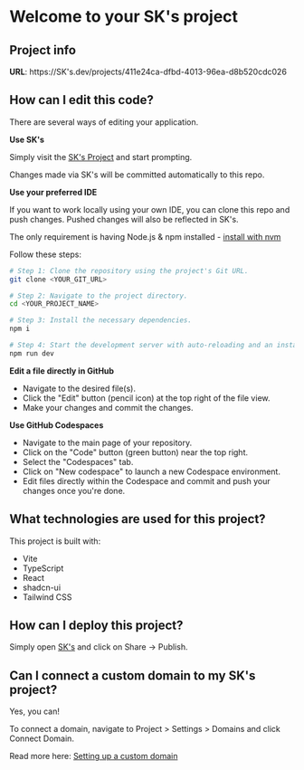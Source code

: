 # Welcome to your SK's project

## Project info

**URL**: https://SK's.dev/projects/411e24ca-dfbd-4013-96ea-d8b520cdc026

## How can I edit this code?

There are several ways of editing your application.

**Use SK's**

Simply visit the [SK's Project](https://SK's.dev/projects/411e24ca-dfbd-4013-96ea-d8b520cdc026) and start prompting.

Changes made via SK's will be committed automatically to this repo.

**Use your preferred IDE**

If you want to work locally using your own IDE, you can clone this repo and push changes. Pushed changes will also be reflected in SK's.

The only requirement is having Node.js & npm installed - [install with nvm](https://github.com/nvm-sh/nvm#installing-and-updating)

Follow these steps:

```sh
# Step 1: Clone the repository using the project's Git URL.
git clone <YOUR_GIT_URL>

# Step 2: Navigate to the project directory.
cd <YOUR_PROJECT_NAME>

# Step 3: Install the necessary dependencies.
npm i

# Step 4: Start the development server with auto-reloading and an instant preview.
npm run dev
```

**Edit a file directly in GitHub**

- Navigate to the desired file(s).
- Click the "Edit" button (pencil icon) at the top right of the file view.
- Make your changes and commit the changes.

**Use GitHub Codespaces**

- Navigate to the main page of your repository.
- Click on the "Code" button (green button) near the top right.
- Select the "Codespaces" tab.
- Click on "New codespace" to launch a new Codespace environment.
- Edit files directly within the Codespace and commit and push your changes once you're done.

## What technologies are used for this project?

This project is built with:

- Vite
- TypeScript
- React
- shadcn-ui
- Tailwind CSS

## How can I deploy this project?

Simply open [SK's](https://SK's.dev/projects/411e24ca-dfbd-4013-96ea-d8b520cdc026) and click on Share -> Publish.

## Can I connect a custom domain to my SK's project?

Yes, you can!

To connect a domain, navigate to Project > Settings > Domains and click Connect Domain.

Read more here: [Setting up a custom domain](https://docs.SK's.dev/tips-tricks/custom-domain#step-by-step-guide)
